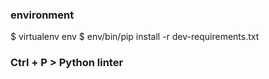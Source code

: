 ### environment

$ virtualenv env
$ env/bin/pip install -r dev-requirements.txt

### Ctrl + P > Python linter

